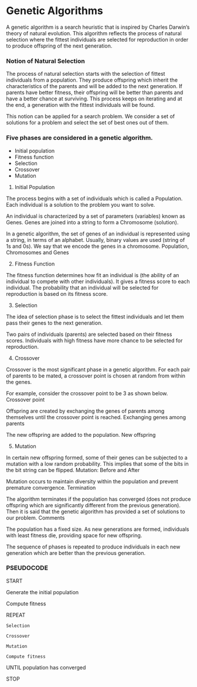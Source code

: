 # Genetic Algorithms
A genetic algorithm is a search heuristic that is inspired by Charles Darwin’s theory of natural evolution. This algorithm reflects the process of natural selection where the fittest individuals are selected for reproduction in order to produce offspring of the next generation.

### Notion of Natural Selection
The process of natural selection starts with the selection of fittest individuals from a population. They produce offspring which inherit the characteristics of the parents and will be added to the next generation. If parents have better fitness, their offspring will be better than parents and have a better chance at surviving. This process keeps on iterating and at the end, a generation with the fittest individuals will be found.

This notion can be applied for a search problem. We consider a set of solutions for a problem and select the set of best ones out of them.

### Five phases are considered in a genetic algorithm.
* Initial population
* Fitness function
* Selection
* Crossover
* Mutation

1. Initial Population

The process begins with a set of individuals which is called a Population. Each individual is a solution to the problem you want to solve.

An individual is characterized by a set of parameters (variables) known as Genes. Genes are joined into a string to form a Chromosome (solution).

In a genetic algorithm, the set of genes of an individual is represented using a string, in terms of an alphabet. Usually, binary values are used (string of 1s and 0s). We say that we encode the genes in a chromosome.
Population, Chromosomes and Genes


2. Fitness Function

The fitness function determines how fit an individual is (the ability of an individual to compete with other individuals). It gives a fitness score to each individual. The probability that an individual will be selected for reproduction is based on its fitness score.


3. Selection

The idea of selection phase is to select the fittest individuals and let them pass their genes to the next generation.

Two pairs of individuals (parents) are selected based on their fitness scores. Individuals with high fitness have more chance to be selected for reproduction.


4. Crossover

Crossover is the most significant phase in a genetic algorithm. For each pair of parents to be mated, a crossover point is chosen at random from within the genes.

For example, consider the crossover point to be 3 as shown below.
Crossover point

Offspring are created by exchanging the genes of parents among themselves until the crossover point is reached.
Exchanging genes among parents

The new offspring are added to the population.
New offspring


5. Mutation

In certain new offspring formed, some of their genes can be subjected to a mutation with a low random probability. This implies that some of the bits in the bit string can be flipped.
Mutation: Before and After

Mutation occurs to maintain diversity within the population and prevent premature convergence.
Termination

The algorithm terminates if the population has converged (does not produce offspring which are significantly different from the previous generation). Then it is said that the genetic algorithm has provided a set of solutions to our problem.
Comments

The population has a fixed size. As new generations are formed, individuals with least fitness die, providing space for new offspring.

The sequence of phases is repeated to produce individuals in each new generation which are better than the previous generation.


### PSEUDOCODE

START

Generate the initial population

Compute fitness

REPEAT

    Selection

    Crossover

    Mutation
 
    Compute fitness

UNTIL population has converged

STOP





